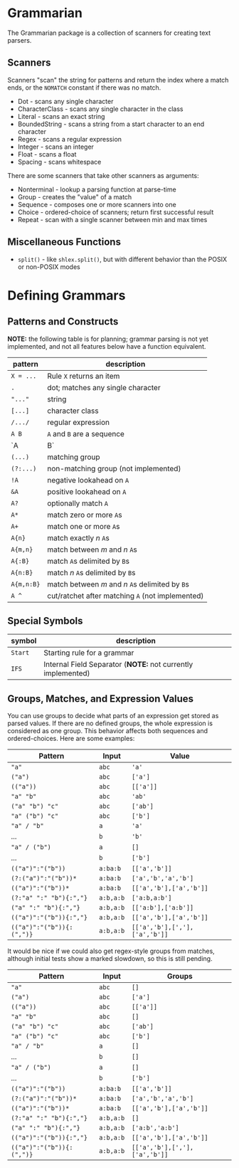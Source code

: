 # Grammarian

The Grammarian package is a collection of scanners
for creating text parsers.

## Scanners

Scanners "scan" the string for patterns and return the index where a
match ends, or the `NOMATCH` constant if there was no match.

* Dot            - scans any single character
* CharacterClass - scans any single character in the class
* Literal        - scans an exact string
* BoundedString  - scans a string from a start character to an end
                   character
* Regex          - scans a regular expression
* Integer        - scans an integer
* Float          - scans a float
* Spacing        - scans whitespace

There are some scanners that take other scanners as arguments:

* Nonterminal    - lookup a parsing function at parse-time
* Group          - creates the "value" of a match
* Sequence       - composes one or more scanners into one
* Choice         - ordered-choice of scanners; return first successful
                   result
* Repeat         - scan with a single scanner between min and max times

## Miscellaneous Functions

* `split()` - like `shlex.split()`, but with different behavior than
              the POSIX or non-POSIX modes

# Defining Grammars

## Patterns and Constructs

**NOTE:** the following table is for planning; grammar parsing is not
yet implemented, and not all features below have a function equivalent.

| pattern      | description                                      |
| ------------ | ------------------------------------------------ |
| `X = ...`    | Rule `X` returns an item                         |
| `.`          | dot; matches any single character                |
| `"..."`      | string                                           |
| `[...]`      | character class                                  |
| `/.../`      | regular expression                               |
| `A B`        | `A` and `B` are a sequence                       |
| `A | B`      | `A` and `B` are an ordered choice                |
| `(...)`      | matching group                                   |
| `(?:...)`    | non-matching group (not implemented)             |
| `!A`         | negative lookahead on `A`                        |
| `&A`         | positive lookahead on `A`                        |
| `A?`         | optionally match `A`                             |
| `A*`         | match zero or more `A`s                          |
| `A+`         | match one or more `A`s                           |
| `A{n}`       | match exactly *n* `A`s                           |
| `A{m,n}`     | match between *m* and *n* `A`s                   |
| `A{:B}`      | match `A`s delimited by `B`s                     |
| `A{n:B}`     | match *n* `A`s delimited by `B`s                 |
| `A{m,n:B}`   | match between *m* and *n* `A`s delimited by `B`s |
| `A ^`        | cut/ratchet after matching `A` (not implemented) |

## Special Symbols

| symbol  | description                 |
| ------- | --------------------------- |
| `Start` | Starting rule for a grammar |
| `IFS`   | Internal Field Separator (**NOTE:** not currently implemented) |

## Groups, Matches, and Expression Values

You can use groups to decide what parts of an expression get stored as
parsed values. If there are no defined groups, the whole expression is
considered as one group. This behavior affects both sequences and
ordered-choices. Here are some examples:

| Pattern                   | Input     | Value                         |
| ------------------------- | --------- | ----------------------------- |
| `"a"`                     | `abc`     | `'a'`                         |
| `("a")`                   | `abc`     | `['a']`                       |
| `(("a"))`                 | `abc`     | `[['a']]`                     |
| `"a" "b"`                 | `abc`     | `'ab'`                        |
| `("a" "b") "c"`           | `abc`     | `['ab']`                      |
| `"a" ("b") "c"`           | `abc`     | `['b']`                       |
| `"a" / "b"`               | `a`       | `'a'`                         |
| ...                       | `b`       | `'b'`                         |
| `"a" / ("b")`             | `a`       | `[]`                          |
| ...                       | `b`       | `['b']`                       |
| `(("a")":"("b"))`         | `a:ba:b`  | `[['a','b']]`                 |
| `(?:("a")":"("b"))*`      | `a:ba:b`  | `['a','b','a','b']`           |
| `(("a")":"("b"))*`        | `a:ba:b`  | `[['a','b'],['a','b']]`       |
| `(?:"a" ":" "b"){:","}`   | `a:b,a:b` | `['a:b,a:b']`                 |
| `("a" ":" "b"){:","}`     | `a:b,a:b` | `[['a:b'],['a:b']]`           |
| `(("a")":"("b")){:","}`   | `a:b,a:b` | `[['a','b'],['a','b']]`       |
| `(("a")":"("b")){:(",")}` | `a:b,a:b` | `[['a','b'],[','],['a','b']]` |

It would be nice if we could also get regex-style groups from matches,
although initial tests show a marked slowdown, so this is still pending.

| Pattern                   | Input     | Groups                        |
| ------------------------- | --------- | ----------------------------- |
| `"a"`                     | `abc`     | `[]`                          |
| `("a")`                   | `abc`     | `['a']`                       |
| `(("a"))`                 | `abc`     | `[['a']]`                     |
| `"a" "b"`                 | `abc`     | `[]`                          |
| `("a" "b") "c"`           | `abc`     | `['ab']`                      |
| `"a" ("b") "c"`           | `abc`     | `['b']`                       |
| `"a" / "b"`               | `a`       | `[]`                          |
| ...                       | `b`       | `[]`                          |
| `"a" / ("b")`             | `a`       | `[]`                          |
| ...                       | `b`       | `['b']`                       |
| `(("a")":"("b"))`         | `a:ba:b`  | `[['a','b']]`                 |
| `(?:("a")":"("b"))*`      | `a:ba:b`  | `['a','b','a','b']`           |
| `(("a")":"("b"))*`        | `a:ba:b`  | `[['a','b'],['a','b']]`       |
| `(?:"a" ":" "b"){:","}`   | `a:b,a:b` | `[]`                          |
| `("a" ":" "b"){:","}`     | `a:b,a:b` | `['a:b','a:b']`               |
| `(("a")":"("b")){:","}`   | `a:b,a:b` | `[['a','b'],['a','b']]`       |
| `(("a")":"("b")){:(",")}` | `a:b,a:b` | `[['a','b'],[','],['a','b']]` |

